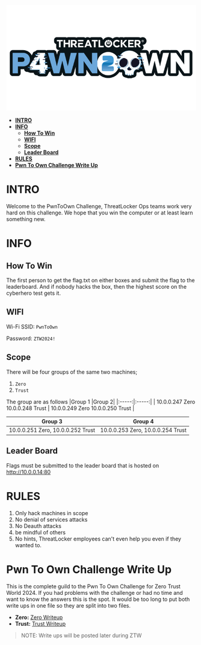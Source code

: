 ![ZTW Logo](../Assets/Hacking_Labs_graphics_pwn_logo_1.png)

- [**INTRO**](#intro)
- [**INFO**](#info)
  - [**How To Win**](#how-to-win)
  - [**WIFI**](#wifi)
  - [**Scope**](#scope)
  - [**Leader Board**](#leader-board)
- [**RULES**](#rules)
- [**Pwn To Own Challenge Write Up**](#pwn-to-own-challenge-write-up)

# **INTRO**

Welcome to the PwnToOwn Challenge, ThreatLocker Ops teams work very hard on
this challenge. We hope that you win the computer or at least learn 
something new.

# **INFO**

## **How To Win**


The first person to get the flag.txt on either boxes and submit the flag to the leaderboard. And if nobody hacks the box, then the highest score on the 
cyberhero test gets it.   

## **WIFI** 

Wi-Fi SSID: `PwnToOwn`

Password: `ZTW2024!` 

## **Scope** 

There will be four groups of the same two machines;
1. `Zero` 
2. `Trust`
   
The group are as follows
|Group 1 |Group 2|
|:-----:|:-----:|
| 10.0.0.247 Zero 10.0.0.248 Trust | 10.0.0.249 Zero 10.0.0.250 Trust |

|Group 3 |Group 4|
|:----:|:---:|
|10.0.0.251 Zero, 10.0.0.252 Trust|10.0.0.253 Zero, 10.0.0.254 Trust|

## **Leader Board**

Flags must be submitted to the leader board that is hosted on http://10.0.0.14:80

# **RULES**

1. Only hack machines in scope
2. No denial of services attacks
3. No Deauth attacks 
4. be mindful of others
5. No hints, ThreatLocker employees can't even help you even if they wanted to.



# **Pwn To Own Challenge Write Up**
This is the complete guild to the Pwn To Own Challenge for Zero Trust World
2024\. If you had problems with the challenge or had no time and want to know
the answers this is the spot.  It would be too long to put both write
ups in one file so they are split into two files.

-  **Zero:**  [Zero Writeup](https://www.youtube.com/watch?v=dQw4w9WgXcQ)
-  **Trust:**  [Trust Writeup](https://www.youtube.com/watch?v=dQw4w9WgXcQ)

> NOTE: Write ups will be posted later during ZTW
